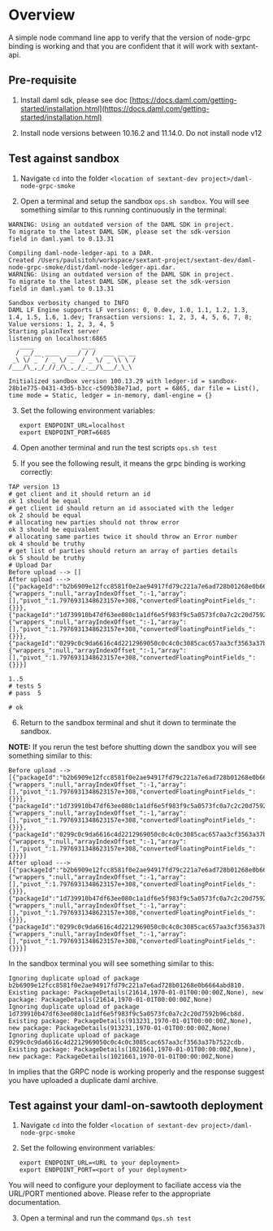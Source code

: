 # Overview

A simple node command line app to verify that the version of node-grpc binding is working and that you are confident that it will work with sextant-api.

## Pre-requisite

1. Install daml sdk, please see doc [https://docs.daml.com/getting-started/installation.html](https://docs.daml.com/getting-started/installation.html)

2. Install node versions between 10.16.2 and 11.14.0. Do not install node v12

## Test against sandbox

1. Navigate `cd` into the folder `<location of sextant-dev project>/daml-node-grpc-smoke`

2. Open a terminal and setup the sandbox `ops.sh sandbox`. You will see something similar to this running continuously in the terminal:

```shell
WARNING: Using an outdated version of the DAML SDK in project.
To migrate to the latest DAML SDK, please set the sdk-version
field in daml.yaml to 0.13.31

Compiling daml-node-ledger-api to a DAR.
Created /Users/paulsitoh/workspace/sextant-project/sextant-dev/daml-node-grpc-smoke/dist/daml-node-ledger-api.dar.
WARNING: Using an outdated version of the DAML SDK in project.
To migrate to the latest DAML SDK, please set the sdk-version
field in daml.yaml to 0.13.31

Sandbox verbosity changed to INFO
DAML LF Engine supports LF versions: 0, 0.dev, 1.0, 1.1, 1.2, 1.3, 1.4, 1.5, 1.6, 1.dev; Transaction versions: 1, 2, 3, 4, 5, 6, 7, 8; Value versions: 1, 2, 3, 4, 5
Starting plainText server
listening on localhost:6865
   ____             ____
  / __/__ ____  ___/ / /  ___ __ __
 _\ \/ _ `/ _ \/ _  / _ \/ _ \\ \ /
/___/\_,_/_//_/\_,_/_.__/\___/_\_\

Initialized sandbox version 100.13.29 with ledger-id = sandbox-28b1e775-0431-43d5-b3cc-c509b38e71ad, port = 6865, dar file = List(), time mode = Static, ledger = in-memory, daml-engine = {}
```

3. Set the following environment variables:

```shell
   export ENDPOINT_URL=localhost
   export ENDPOINT_PORT=6685
```

4. Open another terminal and run the test scripts `ops.sh test`

5. If you see the following result, it means the grpc binding is working correctly:

```shell
TAP version 13
# get client and it should return an id
ok 1 should be equal
# get client id should return an id associated with the ledger
ok 2 should be equal
# allocating new parties should not throw error
ok 3 should be equivalent
# allocating same parties twice it should throw an Error number
ok 4 should be truthy
# get list of parties should return an array of parties details
ok 5 should be truthy
# Upload Dar
Before upload --> []
After upload ---> [{"packageId":"b2b6909e12fcc8581f0e2ae94917fd79c221a7e6ad728b01268e0b6664abd810","packageSize":21614,"sourceDescription":"","knownSince":{"wrappers_":null,"arrayIndexOffset_":-1,"array":[],"pivot_":1.7976931348623157e+308,"convertedFloatingPointFields_":{}}},{"packageId":"1d739910b47df63ee080c1a1df6e5f983f9c5a0573fc0a7c2c20d7592b96cb8d","packageSize":913231,"sourceDescription":"","knownSince":{"wrappers_":null,"arrayIndexOffset_":-1,"array":[],"pivot_":1.7976931348623157e+308,"convertedFloatingPointFields_":{}}},{"packageId":"0299c0c9da6616c4d2212969050c0c4c0c3085cac657aa3cf3563a37b7522cdb","packageSize":1021661,"sourceDescription":"","knownSince":{"wrappers_":null,"arrayIndexOffset_":-1,"array":[],"pivot_":1.7976931348623157e+308,"convertedFloatingPointFields_":{}}}]

1..5
# tests 5
# pass  5

# ok
```

6. Return to the sandbox terminal and shut it down to terminate the sandbox.

**NOTE:** If you rerun the test before shutting down the sandbox you will see something similar to this:

```shell
Before upload --> [{"packageId":"b2b6909e12fcc8581f0e2ae94917fd79c221a7e6ad728b01268e0b6664abd810","packageSize":21614,"sourceDescription":"","knownSince":{"wrappers_":null,"arrayIndexOffset_":-1,"array":[],"pivot_":1.7976931348623157e+308,"convertedFloatingPointFields_":{}}},{"packageId":"1d739910b47df63ee080c1a1df6e5f983f9c5a0573fc0a7c2c20d7592b96cb8d","packageSize":913231,"sourceDescription":"","knownSince":{"wrappers_":null,"arrayIndexOffset_":-1,"array":[],"pivot_":1.7976931348623157e+308,"convertedFloatingPointFields_":{}}},{"packageId":"0299c0c9da6616c4d2212969050c0c4c0c3085cac657aa3cf3563a37b7522cdb","packageSize":1021661,"sourceDescription":"","knownSince":{"wrappers_":null,"arrayIndexOffset_":-1,"array":[],"pivot_":1.7976931348623157e+308,"convertedFloatingPointFields_":{}}}]
After upload ---> [{"packageId":"b2b6909e12fcc8581f0e2ae94917fd79c221a7e6ad728b01268e0b6664abd810","packageSize":21614,"sourceDescription":"","knownSince":{"wrappers_":null,"arrayIndexOffset_":-1,"array":[],"pivot_":1.7976931348623157e+308,"convertedFloatingPointFields_":{}}},{"packageId":"1d739910b47df63ee080c1a1df6e5f983f9c5a0573fc0a7c2c20d7592b96cb8d","packageSize":913231,"sourceDescription":"","knownSince":{"wrappers_":null,"arrayIndexOffset_":-1,"array":[],"pivot_":1.7976931348623157e+308,"convertedFloatingPointFields_":{}}},{"packageId":"0299c0c9da6616c4d2212969050c0c4c0c3085cac657aa3cf3563a37b7522cdb","packageSize":1021661,"sourceDescription":"","knownSince":{"wrappers_":null,"arrayIndexOffset_":-1,"array":[],"pivot_":1.7976931348623157e+308,"convertedFloatingPointFields_":{}}}]
```

In the sandbox terminal you will see something similar to this:

```shell
Ignoring duplicate upload of package b2b6909e12fcc8581f0e2ae94917fd79c221a7e6ad728b01268e0b6664abd810. Existing package: PackageDetails(21614,1970-01-01T00:00:00Z,None), new package: PackageDetails(21614,1970-01-01T00:00:00Z,None)
Ignoring duplicate upload of package 1d739910b47df63ee080c1a1df6e5f983f9c5a0573fc0a7c2c20d7592b96cb8d. Existing package: PackageDetails(913231,1970-01-01T00:00:00Z,None), new package: PackageDetails(913231,1970-01-01T00:00:00Z,None)
Ignoring duplicate upload of package 0299c0c9da6616c4d2212969050c0c4c0c3085cac657aa3cf3563a37b7522cdb. Existing package: PackageDetails(1021661,1970-01-01T00:00:00Z,None), new package: PackageDetails(1021661,1970-01-01T00:00:00Z,None)
```

In implies that the GRPC node is working properly and the response suggest you have uploaded a duplicate daml archive.

## Test against your daml-on-sawtooth deployment

1. Navigate `cd` into the folder `<location of sextant-dev project>/daml-node-grpc-smoke`

2. Set the following environment variables:

```shell
   export ENDPOINT_URL=<URL to your deployment>
   export ENDPOINT_PORT=<port of your deployment>
```

You will need to configure your deployment to faciliate access via the URL/PORT mentioned above. Please refer to the appropriate documentation.

3. Open a terminal and run the command `Ops.sh test`
